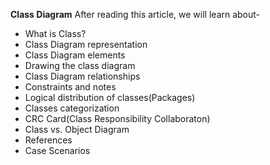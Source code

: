 **Class Diagram**
After reading this article, we will learn about-
- What is Class?
- Class Diagram representation
- Class Diagram elements
- Drawing the class diagram
- Class Diagram relationships
- Constraints and notes
- Logical distribution of classes(Packages)
- Classes categorization
- CRC Card(Class Responsibility Collaboraton)
- Class vs. Object Diagram
- References
- Case Scenarios
